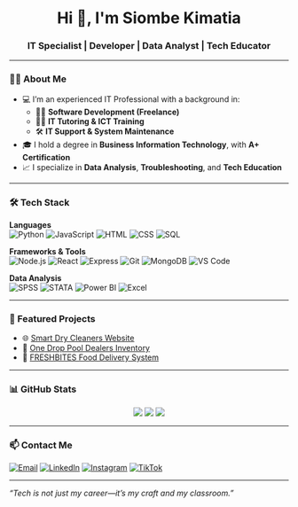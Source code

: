 <h1 align="center">Hi 👋, I'm Siombe Kimatia</h1>
<h3 align="center">IT Specialist | Developer | Data Analyst | Tech Educator</h3>

---

### 👨‍💻 About Me

- 💻 I’m an experienced IT Professional with a background in:
  - 🧑‍💻 **Software Development (Freelance)**
  - 👨‍🏫 **IT Tutoring & ICT Training**
  - 🛠️ **IT Support & System Maintenance**
- 🎓 I hold a degree in **Business Information Technology**, with **A+ Certification**
- 📈 I specialize in **Data Analysis**, **Troubleshooting**, and **Tech Education**

---

### 🛠️ Tech Stack

**Languages**  
![Python](https://img.shields.io/badge/Python-3670A0?style=for-the-badge&logo=python&logoColor=white)
![JavaScript](https://img.shields.io/badge/JavaScript-F7DF1E?style=for-the-badge&logo=javascript&logoColor=black)
![HTML](https://img.shields.io/badge/HTML-E34F26?style=for-the-badge&logo=html5&logoColor=white)
![CSS](https://img.shields.io/badge/CSS-1572B6?style=for-the-badge&logo=css3&logoColor=white)
![SQL](https://img.shields.io/badge/SQL-336791?style=for-the-badge&logo=postgresql&logoColor=white)

**Frameworks & Tools**  
![Node.js](https://img.shields.io/badge/Node.js-339933?style=for-the-badge&logo=nodedotjs&logoColor=white)
![React](https://img.shields.io/badge/React-61DAFB?style=for-the-badge&logo=react&logoColor=black)
![Express](https://img.shields.io/badge/Express.js-000000?style=for-the-badge&logo=express&logoColor=white)
![Git](https://img.shields.io/badge/Git-F05032?style=for-the-badge&logo=git&logoColor=white)
![MongoDB](https://img.shields.io/badge/MongoDB-4EA94B?style=for-the-badge&logo=mongodb&logoColor=white)
![VS Code](https://img.shields.io/badge/VS--Code-007ACC?style=for-the-badge&logo=visual-studio-code&logoColor=white)

**Data Analysis**  
![SPSS](https://img.shields.io/badge/SPSS-303F9F?style=for-the-badge&logoColor=white)
![STATA](https://img.shields.io/badge/STATA-005F86?style=for-the-badge&logoColor=white)
![Power BI](https://img.shields.io/badge/Power%20BI-F2C811?style=for-the-badge&logo=powerbi&logoColor=black)
![Excel](https://img.shields.io/badge/Excel-217346?style=for-the-badge&logo=microsoft-excel&logoColor=white)

---

### 🚀 Featured Projects

- 🌐 [Smart Dry Cleaners Website](https://github.com/siombekimatia/smart-dry-cleaners)  
- 🎱 [One Drop Pool Dealers Inventory](https://github.com/siombekimatia/one-drop-pool)  
- 🍔 [FRESHBITES Food Delivery System](https://github.com/siombekimatia/freshbites-app)

---

### 📊 GitHub Stats

<p align="center">
  <img src="https://github-readme-stats.vercel.app/api?username=siombekimatia&show_icons=true&theme=tokyonight" />
  <img src="https://github-readme-streak-stats.herokuapp.com/?user=siombekimatia&theme=tokyonight" />
  <img src="https://github-readme-stats.vercel.app/api/top-langs/?username=siombekimatia&layout=compact&theme=tokyonight" />
</p>

---

### 📫 Contact Me

[![Email](https://img.shields.io/badge/Email-siombekimatia@gmail.com-D14836?style=for-the-badge&logo=gmail&logoColor=white)](mailto:siombekimatia@gmail.com)
[![LinkedIn](https://img.shields.io/badge/LinkedIn-siombekimatia-0077B5?style=for-the-badge&logo=linkedin&logoColor=white)](https://linkedin.com/in/siombekimatia)
[![Instagram](https://img.shields.io/badge/Instagram-nyosasiki-E4405F?style=for-the-badge&logo=instagram&logoColor=white)](https://www.instagram.com/nyosasiki/)
[![TikTok](https://img.shields.io/badge/TikTok-siombekimatia-000000?style=for-the-badge&logo=tiktok&logoColor=white)](https://www.tiktok.com/@siombekimatia)

---

_“Tech is not just my career—it’s my craft and my classroom.”_

